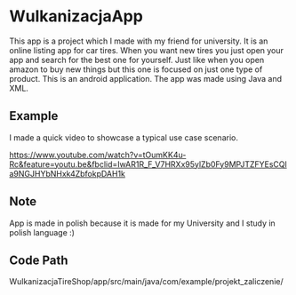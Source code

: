# WulkanizacjaApp

This app is a project which I made with my friend for university. 
It is an online listing app for car tires. When you want new tires you just open your app and search for the best one for yourself. Just like when you open amazon to buy new things but this one is focused on just one type of product. This is an android application. The app was made using Java and XML.

## Example

I made a quick video to showcase a typical use case scenario.

https://www.youtube.com/watch?v=tOumKK4u-Rc&feature=youtu.be&fbclid=IwAR1R_F_V7HRXx95ylZb0Fy9MPJTZFYEsCQla9NGJHYbNHxk4ZbfokpDAH1k

## Note
App is made in polish because it is made for my University and I study in polish language :)

## Code Path

WulkanizacjaTireShop/app/src/main/java/com/example/projekt_zaliczenie/
